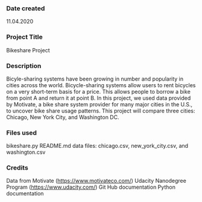 ### Date created
11.04.2020

### Project Title
Bikeshare Project

### Description
Bicyle-sharing systems have been growing in number and popularity in cities across the world. Bicycle-sharing systems allow users to rent bicycles on a very short-term basis for a price. This allows people to borrow a bike from point A and return it at point B. In this project, we used data provided by Motivate, a bike share system provider for many major cities in the U.S., to uncover bike share usage patterns. This project will compare three cities: Chicago, New York City, and Washington DC.


### Files used
bikeshare.py
README.md
data files: chicago.csv, new_york_city.csv, and washington.csv

### Credits
Data from Motivate (https://www.motivateco.com/)
Udacity Nanodegree Program (https://www.udacity.com/)
Git Hub documentation
Python documentation
